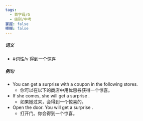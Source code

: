 ```yaml
---
tags:
  - 首字母/G
  - 级别/中考
掌握: false
模糊: false
---
```

##### 词义
- #词性/v  得到一个惊喜
##### 例句
- You can get a surprise with a coupon in the following stores.
	- 你可以在以下的商店中用优惠券获得一个惊喜。
- If she comes, she will get a surprise .
	- 如果她过来，会得到一个惊喜的。
- Open the door. You will get a surprise .
	- 打开门。你会得到一个惊喜。
